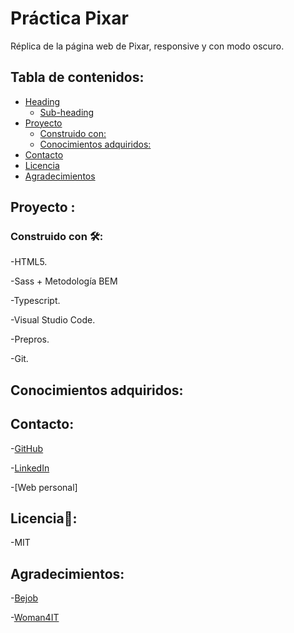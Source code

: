 # Práctica Pixar
 
 Réplica de la página web de Pixar, responsive y con modo oscuro.
 
  ## Tabla de contenidos:
- [Heading](#heading)
  * [Sub-heading](#sub-heading) 
- [Proyecto](#Proyecto)
  * [Construido con:](#Construido-con) 
  * [Conocimientos adquiridos:](#Conocimientos-adquiridos:)
- [Contacto](#Contacto)
- [Licencia](#Licencia)
- [Agradecimientos](#Agradecimientos)

 
 ## Proyecto :
 ### Construido con 🛠️:

 -HTML5.
 
 -Sass + Metodología BEM
 
 -Typescript.
 
 -Visual Studio Code.
 
 -Prepros.
 
 -Git.
## Conocimientos adquiridos:

## Contacto: 

 -[GitHub](https://github.com/lymbus)
 
 -[LinkedIn](https://www.linkedin.com/in/lydia-est%C3%A9vez-chamorro/)
 
 -[Web personal]
 
## Licencia🧾:

-MIT

## Agradecimientos:

 -[Bejob](https://www.bejob.com/)
 
 -[Woman4IT](https://women4it.eu/)
